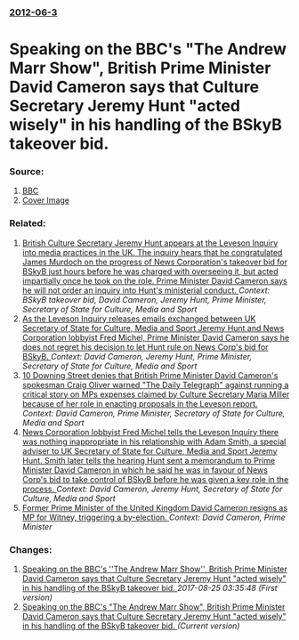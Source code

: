 ### [2012-06-3](/news/2012/06/3/index.md)

# Speaking on the BBC's "The Andrew Marr Show", British Prime Minister David Cameron says that Culture Secretary Jeremy Hunt "acted wisely" in his handling of the BSkyB takeover bid. 




### Source:

1. [BBC](http://www.bbc.co.uk/news/uk-politics-18313587)
1. [Cover Image](http://ichef-1.bbci.co.uk/news/1024/media/images/60671000/jpg/_60671505_014626098-1.jpg)

### Related:

1. [British Culture Secretary Jeremy Hunt appears at the Leveson Inquiry into media practices in the UK. The inquiry hears that he congratulated James Murdoch on the progress of News Corporation's takeover bid for BSkyB just hours before he was charged with overseeing it, but acted impartially once he took on the role. Prime Minister David Cameron says he will not order an inquiry into Hunt's ministerial conduct. ](/news/2012/05/31/british-culture-secretary-jeremy-hunt-appears-at-the-leveson-inquiry-into-media-practices-in-the-uk-the-inquiry-hears-that-he-congratulated.md) _Context: BSkyB takeover bid, David Cameron, Jeremy Hunt, Prime Minister, Secretary of State for Culture, Media and Sport_
2. [As the Leveson Inquiry releases emails exchanged between UK Secretary of State for Culture, Media and Sport Jeremy Hunt and News Corporation lobbyist Fred Michel, Prime Minister David Cameron says he does not regret his decision to let Hunt rule on News Corp's bid for BSkyB. ](/news/2012/05/25/as-the-leveson-inquiry-releases-emails-exchanged-between-uk-secretary-of-state-for-culture-media-and-sport-jeremy-hunt-and-news-corporation.md) _Context: David Cameron, Jeremy Hunt, Prime Minister, Secretary of State for Culture, Media and Sport_
3. [10 Downing Street denies that British Prime Minister David Cameron's spokesman Craig Oliver warned "The Daily Telegraph" against running a critical story on MPs expenses claimed by Culture Secretary Maria Miller because of her role in enacting proposals in the Leveson report. ](/news/2012/12/12/10-downing-street-denies-that-british-prime-minister-david-cameron-s-spokesman-craig-oliver-warned-the-daily-telegraph-against-running-a-c.md) _Context: David Cameron, Prime Minister, Secretary of State for Culture, Media and Sport_
4. [News Corporation lobbyist Fred Michel tells the Leveson Inquiry there was nothing inappropriate in his relationship with Adam Smith, a special adviser to UK Secretary of State for Culture, Media and Sport Jeremy Hunt. Smith later tells the hearing Hunt sent a memorandum to Prime Minister David Cameron in which he said he was in favour of News Corp's bid to take control of BSkyB before he was given a key role in the process. ](/news/2012/05/24/news-corporation-lobbyist-fred-michel-tells-the-leveson-inquiry-there-was-nothing-inappropriate-in-his-relationship-with-adam-smith-a-speci.md) _Context: David Cameron, Jeremy Hunt, Secretary of State for Culture, Media and Sport_
5. [Former Prime Minister of the United Kingdom David Cameron resigns as MP for Witney, triggering a by-election. ](/news/2016/09/12/former-prime-minister-of-the-united-kingdom-david-cameron-resigns-as-mp-for-witney-triggering-a-by-election.md) _Context: David Cameron, Prime Minister_

### Changes:

1. [Speaking on the BBC's ''The Andrew Marr Show'', British Prime Minister David Cameron says that Culture Secretary Jeremy Hunt "acted wisely" in his handling of the BSkyB takeover bid. ](/news/2012/06/3/speaking-on-the-bbc-s-the-andrew-marr-show-british-prime-minister-david-cameron-says-that-culture-secretary-jeremy-hunt-acted-wisely.md) _2017-08-25 03:35:48 (First version)_
1. [Speaking on the BBC's "The Andrew Marr Show", British Prime Minister David Cameron says that Culture Secretary Jeremy Hunt "acted wisely" in his handling of the BSkyB takeover bid. ](/news/2012/06/3/speaking-on-the-bbc-s-the-andrew-marr-show-british-prime-minister-david-cameron-says-that-culture-secretary-jeremy-hunt-acted-wisely-in.md) _(Current version)_
